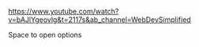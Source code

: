 

https://www.youtube.com/watch?v=bAJlYgeovlg&t=2117s&ab_channel=WebDevSimplified


Space to open options
